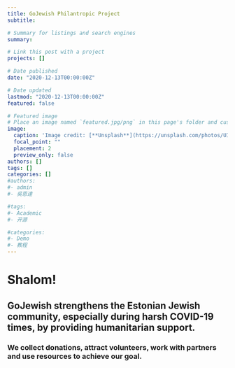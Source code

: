```yaml
---
title: GoJewish Philantropic Project
subtitle: 

# Summary for listings and search engines
summary: 

# Link this post with a project
projects: []

# Date published
date: "2020-12-13T00:00:00Z"

# Date updated
lastmod: "2020-12-13T00:00:00Z"
featured: false

# Featured image
# Place an image named `featured.jpg/png` in this page's folder and customize its options here.
image:
  caption: 'Image credit: [**Unsplash**](https://unsplash.com/photos/UIVmIBB3JU)'
  focal_point: ""
  placement: 2
  preview_only: false
authors: []
tags: []
categories: []
#authors:
#- admin
#- 吳恩達

#tags:
#- Academic
#- 开源

#categories:
#- Demo
#- 教程
---
```

# Shalom!

## GoJewish strengthens the Estonian Jewish community, especially during harsh COVID-19 times, by providing humanitarian support. 

### We collect donations, attract volunteers, work with partners and use resources to achieve our goal.